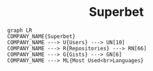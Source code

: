 <h1 align="center">Superbet</h1>

```mermaid
graph LR
COMPANY_NAME{Superbet}
COMPANY_NAME ---> U{Users} ---> UN[10]
COMPANY_NAME ---> R{Repositories} ---> RN[66]
COMPANY_NAME ---> G{Gists} ---> GN[6]
COMPANY_NAME ---> ML{Most Used<br>Languages}
```
